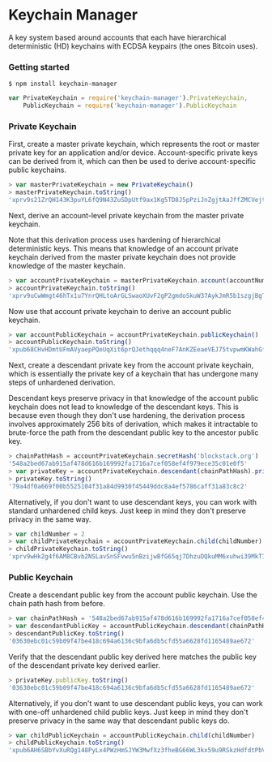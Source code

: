# Keychain Manager

A key system based around accounts that each have hierarchical deterministic (HD) keychains with ECDSA keypairs (the ones Bitcoin uses).

### Getting started

```
$ npm install keychain-manager
```

```js
var PrivateKeychain = require('keychain-manager').PrivateKeychain,
    PublicKeychain = require('keychain-manager').PublicKeychain
```

### Private Keychain

First, create a master private keychain, which represents the root or master private key for an application and/or device. Account-specific private keys can be derived from it, which can then be used to derive account-specific public keychains.

```js
> var masterPrivateKeychain = new PrivateKeychain()
> masterPrivateKeychain.toString()
'xprv9s21ZrQH143K3puYL6fQ9N43ZuSDpUtf9ax1Kg5TD8J5pPziJnZgjtAaJffZMCVejtaizxdnptbBW794o5bphUZufTt5SpNCowdV19o6vLm'
```

Next, derive an account-level private keychain from the master private keychain.

Note that this derivation process uses hardening of hierarchical deterministic keys. This means that knowledge of an account private keychain derived from the master private keychain does not provide knowledge of the master keychain.

```js
> var accountPrivateKeychain = masterPrivateKeychain.account(accountNumber)
> accountPrivateKeychain.toString()
'xprv9uCwWmgt46hTx1u7YnrQHLtoArGLSwaoXUvF2gP2gmdoSkuW37AykJmR5b1szgjBgT8ZFhcp8uR1eyvg1mugitTDZtTG55cLWfgaj1GjQ7c'
```

Now use that account private keychain to derive an account public keychain.

```js
> var accountPublicKeychain = accountPrivateKeychain.publicKeychain()
> accountPublicKeychain.toString()
'xpub68CHvHDmtUFmAVyaepPQeUqXit6prQJethqqq4neF7AnKZEeaeVEJ75tvpwmKWahGfthh1BGBjr3GRfezEZ4DQvA3g8nY6cnjro3G84EucB'
```

Next, create a descendant private key from the account private keychain, which is essentially the private key of a keychain that has undergone many steps of unhardened derivation.

Descendant keys preserve privacy in that knowledge of the account public keychain does not lead to knowledge of the descendant keys. This is because even though they don't use hardening, the derivation process involves approximately 256 bits of derivation, which makes it intractable to brute-force the path from the descendant public key to the ancestor public key.

```js
> chainPathHash = accountPrivateKeychain.secretHash('blockstack.org')
'548a2bed67ab915af478d616b169992fa1716a7cef058ef4f979ece35c01e0f5'
> var privateKey = accountPrivateKeychain.descendant(chainPathHash).privateKey()
> privateKey.toString()
'79a4df0a669f00b5525104f31a84d9930f45449ddc8a4ef5786caff31a83c8c2'
```

Alternatively, if you don't want to use descendant keys, you can work with standard unhardened child keys. Just keep in mind they don't preserve privacy in the same way.

```js
> var childNumber = 2
> var childPrivateKeychain = accountPrivateKeychain.child(childNumber)
> childPrivateKeychain.toString()
'xprv9wHk2g4f6AM8CBvb2NSLavSnSFvwu5nBzijwBfG65qj7DhzuDQkuMM6xuhwi39MkT13JDYsSCEtdHw74xpVnFVBZQK3zgygtsWfWuTasw6v'
```

### Public Keychain

Create a descendant public key from the account public keychain. Use the chain path hash from before.

```js
> var chainPathHash = '548a2bed67ab915af478d616b169992fa1716a7cef058ef4f979ece35c01e0f5'
> var descendantPublicKey = accountPublicKeychain.descendant(chainPathHash).publicKey()
> descendantPublicKey.toString()
'03630ebc01c59b09f47be418c694a6136c9bfa6db5cfd55a6628fd1165489ae672'
```

Verify that the descendant public key derived here matches the public key of the descendant private key derived earlier.

```js
> privateKey.publicKey.toString()
'03630ebc01c59b09f47be418c694a6136c9bfa6db5cfd55a6628fd1165489ae672'
```

Alternatively, if you don't want to use descendant public keys, you can work with one-off unhardened child public keys. Just keep in mind they don't preserve privacy in the same way that descendant public keys do.

```js
> var childPublicKeychain = accountPublicKeychain.child(childNumber)
> childPublicKeychain.toString()
'xpub6AH6SBbYvXuRQg148PyLx4PWzHmSJYW3MwfXz3fheBG66WL3kx59u9RSkzHdfdtPbVZFSoFnpNLejHY4r8hyzHnnmbc3AhPG4TM5P3Tmi4P'
```
